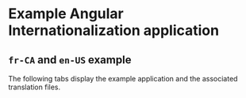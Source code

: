 # Example Angular Internationalization application

<!-- ## Explore the translated example application -->

<!-- Explore the sample application with French translations used in the [Angular Internationalization][GuideI18nOverview] guide: -->
<!-- TODO: link to GitHub -->
<!-- <docs-code live path="adev/src/content/examples/i18n" title="live example"/> -->

## `fr-CA` and `en-US` example

The following tabs display the example application and the associated translation files.

<docs-code-multifile>
    <docs-code header="src/app/app.component.html" example="i18n" path="src/app/app.component.html"/>
    <docs-code header="src/app/app.component.ts" example="i18n" path="src/app/app.component.ts"/>
    <docs-code header="src/main.ts" example="i18n" path="doc-files/main.1.ts"/>
    <docs-code header="src/locale/messages.fr.xlf" example="i18n" path="doc-files/messages.fr.xlf.html"/>
</docs-code-multifile>
